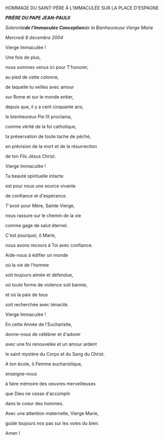 HOMMAGE DU SAINT-PÈRE À L’IMMACULÉE SUR LA PLACE D'ESPAGNE

***PRIÈRE DU PAPE JEAN-PAUL******II***

*Solennité**de l'Immaculée Conception**de la Bienheureuse Vierge Marie*

*Mercredi 8 décembre 2004*

Vierge Immaculée !

Une fois de plus,

nous sommes venus ici pour T'honorer,

au pied de cette colonne,

de laquelle tu veilles avec amour

sur Rome et sur le monde entier,

depuis que, il y a cent cinquante ans,

le bienheureux Pie IX proclama,

comme vérité de la foi catholique,

ta préservation de toute tache de péché,

en prévision de la mort et de la résurrection

de ton Fils Jésus Christ.

Vierge Immaculée !

Ta beauté spirituelle intacte

est pour nous une source vivante

de confiance et d'espérance.

T'avoir pour Mère, Sainte Vierge,

nous rassure sur le chemin de la vie

comme gage de salut éternel.

C'est pourquoi, ô Marie,

nous avons recours à Toi avec confiance.

Aide-nous à édifier un monde

où la vie de l'homme

soit toujours aimée et défendue,

où toute forme de violence soit bannie,

et où la paix de tous

soit recherchée avec ténacité.

Vierge Immaculée !

En cette Année de l'Eucharistie,

donne-nous de célébrer et d'adorer

avec une foi renouvelée et un amour ardent

le saint mystère du Corps et du Sang du Christ.

A ton école, ô Femme eucharistique,

enseigne-nous

à faire mémoire des oeuvres merveilleuses

que Dieu ne cesse d'accomplir

dans le coeur des hommes.

Avec une attention maternelle, Vierge Marie,

guide toujours nos pas sur les voies du bien.

Amen !